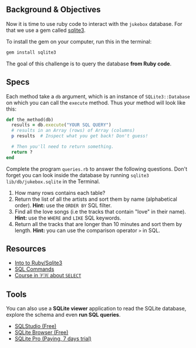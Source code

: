 ## Background & Objectives

Now it is time to use ruby code to interact with the `jukebox` database. For that we use a gem called [sqlite3](http://rubygems.org/gems/sqlite3).

To install the gem on your computer, run this in the terminal:

```bash
gem install sqlite3
```

The goal of this challenge is to query the database **from Ruby code**.

## Specs

Each method take a `db` argument, which is an instance of `SQLite3::Database` on which you can call the `execute` method. Thus your method will look like this:

```ruby
def the_method(db)
  results = db.execute("YOUR SQL QUERY")
  # results in an Array (rows) of Array (columns)
  p results  # Inspect what you get back! Don't guess!

  # Then you'll need to return something.
  return ?
end
```

Complete the program `queries.rb` to answer the following questions. Don't forget you can look inside the database by running `sqlite3 lib/db/jukebox.sqlite` in the Terminal.

1. How many rows contains each table?
2. Return the list of all the artists and sort them by name (alphabetical order). **Hint:** use the `ORDER BY` SQL filter.
3. Find all the love songs (i.e the tracks that contain "love" in their name). **Hint:** use the `WHERE` and `LIKE` SQL keywords.
4. Return all the tracks that are longer than 10 minutes and sort them by length. **Hint:** you can use the comparison operator `>` in SQL.

## Resources

* [Into to Ruby/Sqlite3](https://rubyplus.com/articles/1141-SQL-Basics-SQLite3-Ruby-Driver-Basics)
* [SQL Commands](http://www.sqlcommands.net/)
* [Course in 🇫🇷 about `SELECT`](http://sqlpro.developpez.com/cours/sqlaz/select/#L3.4)

## Tools

You can also use a **SQLite viewer** application to read the SQLite database, explore the schema and even **run SQL queries**.

- [SQLStudio (Free)](http://sqlitestudio.pl/?act=download)
- [SQLite Browser (Free)](http://sqlitebrowser.org/)
- [SQLite Pro (Paying, 7 days trial)](https://www.sqlitepro.com/)
